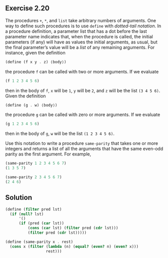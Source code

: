 ## Exercise 2.20

The procedures `+`, `*`, and `list` take arbitrary numbers of arguments. One way to define such procedures is to use `define` with _dotted-tail notation_. In a procedure definition, a parameter list that has a dot before the last parameter name indicates that, when the procedure is called, the initial parameters (if any) will have as values the initial arguments, as usual, but the final parameter’s value will be a _list_ of any remaining arguments. For instance, given the definition

```scheme
(define (f x y . z) ⟨body⟩)
```

the procedure `f` can be called with two or more arguments. If we evaluate

```scheme
(f 1 2 3 4 5 6)
```

then in the body of `f`, `x` will be `1`, `y` will be `2`, and `z` will be the list `(3 4 5 6)`. Given the definition

```scheme
(define (g . w) ⟨body⟩)
```

the procedure `g` can be called with zero or more arguments. If we evaluate

```scheme
(g 1 2 3 4 5 6)
```

then in the body of `g`, `w` will be the list `(1 2 3 4 5 6)`.

Use this notation to write a procedure `same-parity` that takes one or more integers and returns a list of all the arguments that have the same even-odd parity as the first argument. For example,

```scheme
(same-parity 1 2 3 4 5 6 7)
(1 3 5 7)

(same-parity 2 3 4 5 6 7)
(2 4 6)
```

## Solution

```scheme
(define (filter pred lst)
  (if (null? lst)
      '()
      (if (pred (car lst))
          (cons (car lst) (filter pred (cdr lst)))
          (filter pred (cdr lst)))))

(define (same-parity x . rest)
  (cons x (filter (lambda (n) (equal? (even? n) (even? x)))
                  rest)))
```
